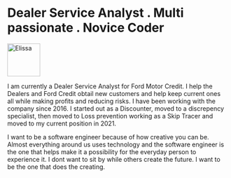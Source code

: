 <!DOCTYPE html>
<html>
   <head>
      <title>Elissa Olivas</title>
   </head>
   <body>
      <h1><strong>Dealer Service Analyst . Multi passionate . Novice Coder</strong></h1>
    <p> 
       <img src='images/IMG_2427.JPG' width='75' alt='Elissa'/>
       <br>
    <p> I am currently a Dealer Service Analyst for Ford Motor Credit. I help the Dealers and Ford Credit obtail new customers and help keep current ones all while making profits and reducing risks. I have been working with the company since 2016. I started out as a Discounter, moved to a discrepency specialist, then moved to Loss prevention working as a Skip Tracer and moved to my current position in 2021. </p>
    <p> I want to be a software engineer because of how creative you can be. Almost everything around us uses technology and the software engineer is the one that helps make it a possibility for the everyday person to experience it. I dont want to sit by while others create the future. I want to be the one that does the creating. </p>
  <body>
</html>

